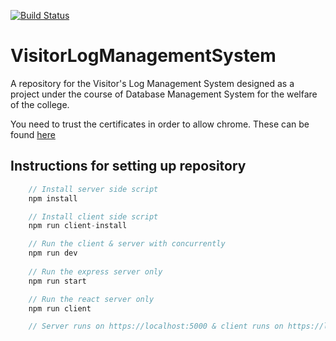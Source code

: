 [![Build Status](https://travis-ci.com/ShubhankarKG/VisitorLogManagementSystem.svg?branch=master)](https://travis-ci.com/ShubhankarKG/VisitorLogManagementSystem)

# VisitorLogManagementSystem

A repository for the Visitor's Log Management System designed as a project under the course of Database Management System for the welfare of the college.

You need to trust the certificates in order to allow chrome. These can be found [here](https://reactpaths.com/how-to-get-https-working-in-localhost-development-environment-f17de34af046)

## Instructions for setting up repository

```javascript
    // Install server side script
    npm install

    // Install client side script
    npm run client-install

    // Run the client & server with concurrently
    npm run dev
    
    // Run the express server only
    npm run start

    // Run the react server only
    npm run client

    // Server runs on https://localhost:5000 & client runs on https://localhost:3000


```